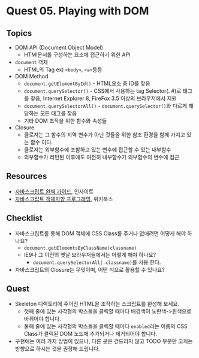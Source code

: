 # Quest 05. Playing with DOM

## Topics
* DOM API (Document Object Model)
  * HTMl문서를 구성하는 요소에 접근하기 위한 API
* `document` 객체
  * HTML의 Tag ex) `<body>`, `<a>`등등
* DOM Method
  * `document.getElementById()` - HTML요소 중 ID를 찾음
  * `document.querySelector()` - CSS에서 사용하는 tag Selector(. #)로 태그를 찾음, Internet Explorer 8, FireFox 3.5 이상의 브라우저에서 지원
  * `document.querySelectorAll()` - `document.querySelector()`와 다르게 해당하는 모든 태그를 찾음
  * 기타 DOM 조작을 위한 함수와 속성들
* Closure
    * 클로져는 그 함수의 지역 변수가 아닌 것들을 위한 참조 환경을 함께 가지고 있는 함수 이다. 
    * 클로저는 외부함수에 포함하고 있는 변수에 접근할 수 있는 내부함수
    * 외부함수가 리턴된 이후에도 여전히 내부함수가 외부함수의 변수에 접근

## Resources
* [자바스크립트 완벽 가이드](http://www.yes24.com/24/Goods/8275120?Acode=101), 인사이트
* [자바스크립트 객체지향 프로그래밍](http://www.yes24.com/24/Goods/7276246?Acode=101), 위키북스

## Checklist
* 자바스크립트를 통해 DOM 객체에 CSS Class를 주거나 없애려면 어떻게 해야 하나요?
  * `document.getElementsByClassName(classname)`
  * IE9나 그 이전의 옛날 브라우저들에서는 어떻게 해야 하나요?
    * `document.querySelectorAll(.classname)`를 사용 한다.
* 자바스크립트의 Closure는 무엇이며, 어떤 식으로 활용할 수 있나요?

## Quest
* Skeleton 디렉토리에 주어진 HTML을 조작하는 스크립트를 완성해 보세요.
  * 첫째 줄에 있는 사각형의 박스들을 클릭할 때마다 배경색이 노란색->흰색으로 바뀌어야 합니다.
  * 둘째 줄에 있는 사각형의 박스들을 클릭할 때마다 `enabled`라는 이름의 CSS Class가 클릭된 DOM 노드에 추가되거나 제거되어야 합니다.
* 구현에는 여러 가지 방법이 있으나, 다른 곳은 건드리지 않고 TODO 부분만 고치는 방향으로 하시는 것을 권장해 드립니다.
